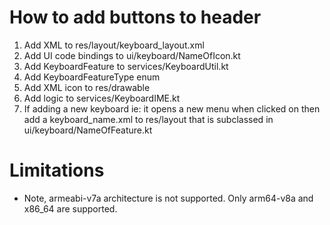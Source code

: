 # How to add buttons to header
1. Add XML to res/layout/keyboard_layout.xml
2. Add UI code bindings to ui/keyboard/NameOfIcon.kt
3. Add KeyboardFeature to services/KeyboardUtil.kt
4. Add KeyboardFeatureType enum
5. Add XML icon to res/drawable
6. Add logic to services/KeyboardIME.kt
7. If adding a new keyboard ie: it opens a new menu when clicked on then add a keyboard_name.xml to res/layout that is subclassed in ui/keyboard/NameOfFeature.kt

# Limitations
- Note, armeabi-v7a architecture is not supported. Only arm64-v8a and x86_64 are supported.